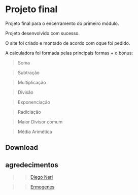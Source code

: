 # Projeto final

Projeto final para o encerramento do primeiro módulo.



Projeto desenvolvido com sucesso.



O site foi criado e montado de acordo com oque foi pedido.

 A calculadora foi formada pelas principais formas + o bonus:



 > Soma

 > Subtração

 > Multiplicação

 > Divisão

 > Exponenciação

 > Radiciação

> Maior Divisor comum 

> Média Arimética


## Download




## agredecimentos

>> [Diego Neri](https://github.com/diegoneri)

>> [Ermogenes](https://github.com/ermogenes)
